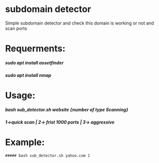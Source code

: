 # subdomain detector
Simple subdomain detector
and check this domain is working or not and scan ports
# Requerments:
##### sudo apt install assetfinder
##### sudo apt install nmap
# Usage:
##### bash sub_detector.sh website {number of type Scanning}
##### 1->quick scan | 2-> frist 1000 ports | 3-> aggressive
# Example:
 ```
##### bash sub_detector.sh yahoo.com 1
```
